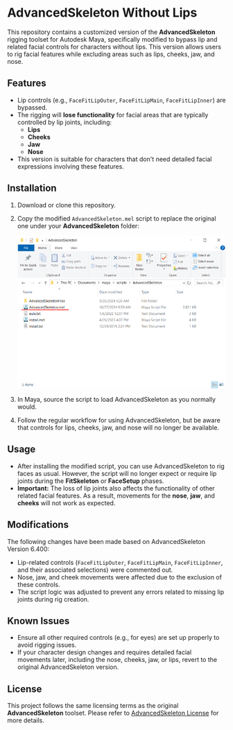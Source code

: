 # AdvancedSkeleton Without Lips

This repository contains a customized version of the **AdvancedSkeleton** rigging toolset for Autodesk Maya, specifically modified to bypass lip and related facial controls for characters without lips. This version allows users to rig facial features while excluding areas such as lips, cheeks, jaw, and nose.

## Features
- Lip controls (e.g., `FaceFitLipOuter`, `FaceFitLipMain`, `FaceFitLipInner`) are bypassed.
- The rigging will **lose functionality** for facial areas that are typically controlled by lip joints, including:
  - **Lips**
  - **Cheeks**
  - **Jaw**
  - **Nose**
- This version is suitable for characters that don't need detailed facial expressions involving these features.

## Installation

1. Download or clone this repository.

2. Copy the modified `AdvancedSkeleton.mel` script to replace the original one under your **AdvancedSkeleton** folder:

   ![AdvancedSkeleton Folder Location](https://github.com/hsuehyt/AdvancedSkeletonWithOutLips/blob/main/README/Screenshot%202024-10-27%20155122.png)

3. In Maya, source the script to load AdvancedSkeleton as you normally would.

4. Follow the regular workflow for using AdvancedSkeleton, but be aware that controls for lips, cheeks, jaw, and nose will no longer be available.

## Usage

- After installing the modified script, you can use AdvancedSkeleton to rig faces as usual. However, the script will no longer expect or require lip joints during the **FitSkeleton** or **FaceSetup** phases.
- **Important:** The loss of lip joints also affects the functionality of other related facial features. As a result, movements for the **nose**, **jaw**, and **cheeks** will not work as expected.

## Modifications

The following changes have been made based on AdvancedSkeleton Version 6.400:
- Lip-related controls (`FaceFitLipOuter`, `FaceFitLipMain`, `FaceFitLipInner`, and their associated selections) were commented out.
- Nose, jaw, and cheek movements were affected due to the exclusion of these controls.
- The script logic was adjusted to prevent any errors related to missing lip joints during rig creation.

## Known Issues
- Ensure all other required controls (e.g., for eyes) are set up properly to avoid rigging issues.
- If your character design changes and requires detailed facial movements later, including the nose, cheeks, jaw, or lips, revert to the original AdvancedSkeleton version.

## License
This project follows the same licensing terms as the original **AdvancedSkeleton** toolset. Please refer to [AdvancedSkeleton License](https://animationstudios.com.au/advanced-skeleton-download/) for more details.